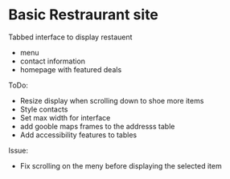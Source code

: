 Basic Restraurant site
===

Tabbed interface to display restauent 
 - menu
 - contact information
 - homepage with featured deals

ToDo:
 - Resize display when scrolling down to shoe more items
 - Style contacts
 - Set max width for interface
 - add gooble maps frames to the addresss table
 - Add accessibility features to tables

Issue:
 - Fix scrolling on the meny before displaying the selected item